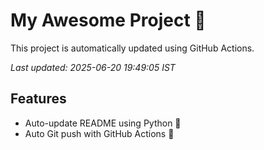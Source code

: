 # My Awesome Project 🚀

This project is automatically updated using GitHub Actions.

_Last updated: 2025-06-20 19:49:05 IST_

## Features
- Auto-update README using Python 🐍
- Auto Git push with GitHub Actions 🤖
